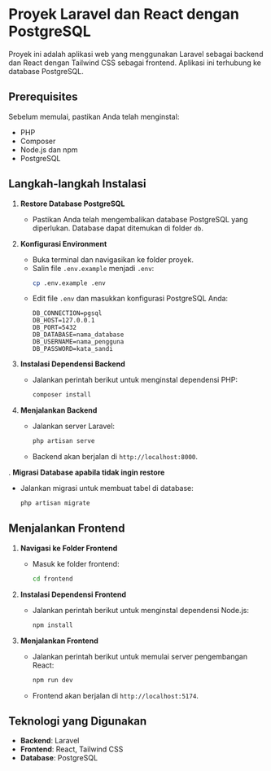 # Proyek Laravel dan React dengan PostgreSQL

Proyek ini adalah aplikasi web yang menggunakan Laravel sebagai backend dan React dengan Tailwind CSS sebagai frontend. Aplikasi ini terhubung ke database PostgreSQL.

## Prerequisites

Sebelum memulai, pastikan Anda telah menginstal:

- PHP
- Composer
- Node.js dan npm
- PostgreSQL

## Langkah-langkah Instalasi

1. **Restore Database PostgreSQL**
   - Pastikan Anda telah mengembalikan database PostgreSQL yang diperlukan. Database dapat ditemukan di folder `db`.

2. **Konfigurasi Environment**
   - Buka terminal dan navigasikan ke folder proyek.
   - Salin file `.env.example` menjadi `.env`:
     ```bash
     cp .env.example .env
     ```
   - Edit file `.env` dan masukkan konfigurasi PostgreSQL Anda:
     ```env
     DB_CONNECTION=pgsql
     DB_HOST=127.0.0.1
     DB_PORT=5432
     DB_DATABASE=nama_database
     DB_USERNAME=nama_pengguna
     DB_PASSWORD=kata_sandi
     ```

3. **Instalasi Dependensi Backend**
   - Jalankan perintah berikut untuk menginstal dependensi PHP:
     ```bash
     composer install
     ```


4. **Menjalankan Backend**
   - Jalankan server Laravel:
     ```bash
     php artisan serve
     ```
   - Backend akan berjalan di `http://localhost:8000`.

. **Migrasi Database apabila tidak ingin restore**
   - Jalankan migrasi untuk membuat tabel di database:
     ```bash
     php artisan migrate
     ```

     
## Menjalankan Frontend

1. **Navigasi ke Folder Frontend**
   - Masuk ke folder frontend:
     ```bash
     cd frontend
     ```

2. **Instalasi Dependensi Frontend**
   - Jalankan perintah berikut untuk menginstal dependensi Node.js:
     ```bash
     npm install
     ```

3. **Menjalankan Frontend**
   - Jalankan perintah berikut untuk memulai server pengembangan React:
     ```bash
     npm run dev
     ```
   - Frontend akan berjalan di `http://localhost:5174`.

## Teknologi yang Digunakan

- **Backend**: Laravel
- **Frontend**: React, Tailwind CSS
- **Database**: PostgreSQL

